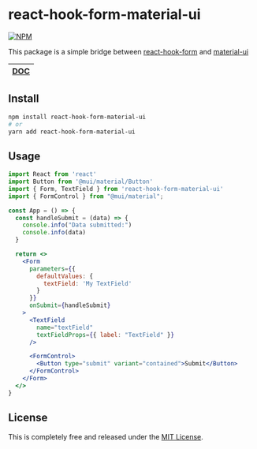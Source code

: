 # react-hook-form-material-ui

[![NPM](https://img.shields.io/npm/v/react-hook-form-material-ui.svg)](https://www.npmjs.com/package/react-hook-form-material-ui)

This package is a simple bridge between [react-hook-form](https://react-hook-form.com/) and [material-ui](https://mui.com/)

| [DOC](/DOC.md) |
| -------------- |

## Install

```bash
npm install react-hook-form-material-ui
# or
yarn add react-hook-form-material-ui
```

## Usage

```jsx
import React from 'react'
import Button from '@mui/material/Button'
import { Form, TextField } from 'react-hook-form-material-ui'
import { FormControl } from "@mui/material";

const App = () => {
  const handleSubmit = (data) => {
    console.info("Data submitted:")
    console.info(data)
  }

  return <>
    <Form
      parameters={{
        defaultValues: {
          textField: 'My TextField'
        }
      }}
      onSubmit={handleSubmit}
    >
      <TextField
        name="textField"
        textFieldProps={{ label: "TextField" }}
      />

      <FormControl>
        <Button type="submit" variant="contained">Submit</Button>
      </FormControl>
    </Form>
  </>
}
```

## License

This is completely free and released under the [MIT License](https://github.com/BigChicChicken/react-hook-form-material-ui/blob/main/LICENSE).
